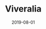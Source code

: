 ---
title: Viveralia
description: Inception! My own portfolio development
repo: https://github.com/viveralia/viveralia
color: EDEDED
image: ./images/viveralia.png
date: 2019-08-01
---